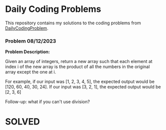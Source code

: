 # Daily Coding Problems

This repository contains my solutions to the coding problems from [DailyCodingProblem](https://www.dailycodingproblem.com/).

### Problem 08/12/2023

**Problem Description:**

Given an array of integers, return a new array such that each element at index i of the new array is the product of all the numbers in the original array except the one at i.

For example, if our input was [1, 2, 3, 4, 5], the expected output would be [120, 60, 40, 30, 24]. If our input was [3, 2, 1], the expected output would be [2, 3, 6]

Follow-up: what if you can't use division?

# SOLVED